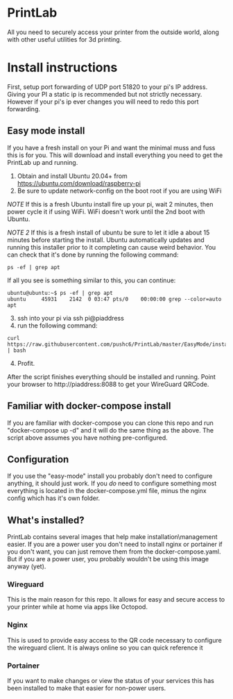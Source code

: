 # PrintLab
All you need to securely access your printer from the outside world, along with other useful utilities for 3d printing.

# Install instructions

First, setup port forwarding of UDP port 51820 to your pi's IP address. Giving your PI a static ip is recommended but not strictly necessary. However if your pi's ip ever changes you will need to redo this port forwarding.


## Easy mode install
If you have a fresh install on your Pi and want the minimal muss and fuss this is for you. This will download and install everything you need to get the PrintLab up and running. 

1. Obtain and install Ubuntu 20.04+ from https://ubuntu.com/download/raspberry-pi 
2. Be sure to update network-config on the boot root if you are using WiFi

*NOTE*
If this is a fresh Ubuntu install fire up your pi, wait 2 minutes, then power cycle it if using WiFi. WiFi doesn't work until the 2nd boot with Ubuntu.

*NOTE 2*
If this is a fresh install of ubuntu be sure to let it idle a about 15 minutes before starting the install. Ubuntu automatically updates and running this installer prior to it completing can cause weird behavior. You can check that it's done by running the following command:

````
ps -ef | grep apt
````

If all you see is something similar to this, you can continue:

````
ubuntu@ubuntu:~$ ps -ef | grep apt
ubuntu     45931    2142  0 03:47 pts/0    00:00:00 grep --color=auto apt
````

3. ssh into your pi via ssh pi@piaddress
4. run the following command: 
````
curl https://raw.githubusercontent.com/pushc6/PrintLab/master/EasyMode/install.sh | bash
````
4. Profit.

After the script finishes everything should be installed and running. Point your browser to http://piaddress:8088 to get your WireGuard QRCode.

## Familiar with docker-compose install

If you are familiar with docker-compose you can clone this repo and run "docker-compose up -d" and it will do the same thing as the above. The script above assumes you have nothing pre-configured.

## Configuration
If you use the "easy-mode" install you probably don't need to configure anything, it should just work. If you *do* need to configure something most everything is located in the docker-compose.yml file, minus the nginx config which has it's own folder. 

## What's installed?
PrintLab contains several images that help make installation\management easier. If you are a power user you don't need to install nginx or portainer if you don't want, you can just remove them from the docker-compose.yaml. But if you are a power user, you probably wouldn't be using this image anyway (yet).

### Wireguard
This is the main reason for this repo. It allows for easy and secure access to your printer while at home via apps like Octopod.

### Nginx
This is used to provide easy access to the QR code necessary to configure the wireguard client. It is always online so you can quick reference it

### Portainer
If you want to make changes or view the status of your services this has been installed to make that easier for non-power users. 

